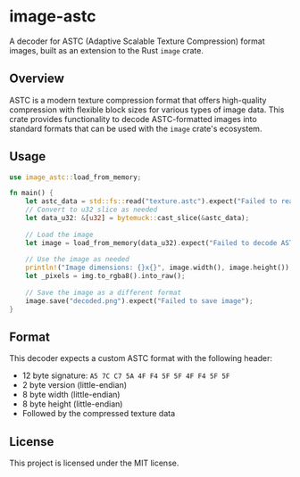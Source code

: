 # image-astc

A decoder for ASTC (Adaptive Scalable Texture Compression) format images, built as an extension to the Rust `image`
crate.

## Overview

ASTC is a modern texture compression format that offers high-quality compression with flexible block sizes for various
types of image data. This crate provides functionality to decode ASTC-formatted images into standard formats that can be
used with the `image` crate's ecosystem.

## Usage

```rust
use image_astc::load_from_memory;

fn main() {
    let astc_data = std::fs::read("texture.astc").expect("Failed to read ASTC file");
    // Convert to u32 slice as needed
    let data_u32: &[u32] = bytemuck::cast_slice(&astc_data);
    
    // Load the image
    let image = load_from_memory(data_u32).expect("Failed to decode ASTC image");
    
    // Use the image as needed
    println!("Image dimensions: {}x{}", image.width(), image.height());
    let _pixels = img.to_rgba8().into_raw();
    
    // Save the image as a different format
    image.save("decoded.png").expect("Failed to save image");
}
```

## Format

This decoder expects a custom ASTC format with the following header:

- 12 byte signature: `A5 7C C7 5A 4F F4 5F 5F 4F F4 5F 5F`
- 2 byte version (little-endian)
- 8 byte width (little-endian)
- 8 byte height (little-endian)
- Followed by the compressed texture data

## License

This project is licensed under the MIT license.